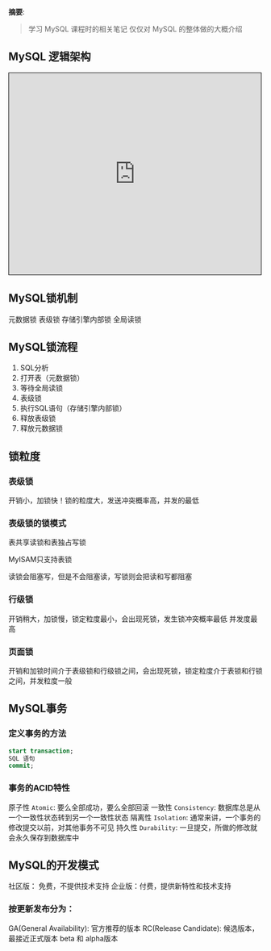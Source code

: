 
__摘要__:

> 学习 MySQL 课程时的相关笔记
> 仅仅对 MySQL 的整体做的大概介绍


<!--more-->

## MySQL 逻辑架构

<iframe id="embed_dom" name="embed_dom" frameborder="0" style="border:1px solid #000;display:block;width:500px; height:400px;" src="https://www.processon.com/embed/57e696f4e4b091465ae113e0">
</iframe>

## MySQL锁机制

元数据锁
表级锁
存储引擎内部锁
全局读锁

## MySQL锁流程

1. SQL分析
2. 打开表（元数据锁）
3. 等待全局读锁
4. 表级锁
5. 执行SQL语句（存储引擎内部锁）
6. 释放表级锁
7. 释放元数据锁

## 锁粒度

### 表级锁

开销小，加锁快！锁的粒度大，发送冲突概率高，并发的最低

### 表级锁的锁模式

表共享读锁和表独占写锁

MyISAM只支持表锁

读锁会阻塞写，但是不会阻塞读，写锁则会把读和写都阻塞


### 行级锁

开销稍大，加锁慢，锁定粒度最小，会出现死锁，发生锁冲突概率最低
并发度最高

### 页面锁

开销和加锁时间介于表级锁和行级锁之间，会出现死锁，锁定粒度介于表锁和行锁之间，并发粒度一般

## MySQL事务

### 定义事务的方法

```sql
start transaction;
SQL 语句
commit;
```

### 事务的ACID特性

原子性 `Atomic`: 要么全部成功，要么全部回滚
一致性 `Consistency`: 数据库总是从一个一致性状态转到另一个一致性状态
隔离性 `Isolation`: 通常来讲，一个事务的修改提交以前，对其他事务不可见
持久性 `Durability`: 一旦提交，所做的修改就会永久保存到数据库中

## MySQL的开发模式

社区版： 免费，不提供技术支持
企业版：付费，提供新特性和技术支持

### 按更新发布分为：
GA(General Availability): 官方推荐的版本
RC(Release Candidate): 候选版本，最接近正式版本
beta 和 alpha版本
